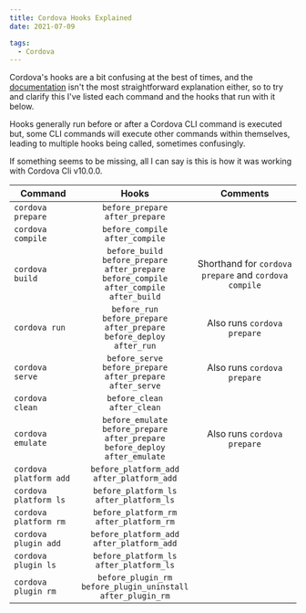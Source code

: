```yaml
---
title: Cordova Hooks Explained
date: 2021-07-09

tags:
  - Cordova
---
```


Cordova's hooks are a bit confusing at the best of times, and the [documentation](https://cordova.apache.org/docs/en/10.x/guide/appdev/hooks/) isn't the most straightforward explanation either, so to try and clarify this I've listed each command and the hooks that run with it below.

Hooks generally run before or after a Cordova CLI command is executed but, some CLI commands will execute other commands within themselves, leading to multiple hooks being called, sometimes confusingly.

If something seems to be missing, all I can say is this is how it was working with Cordova Cli v10.0.0.

| Command               |                                                            Hooks                                                             |                       Comments                        |
| --------------------- | :--------------------------------------------------------------------------------------------------------------------------: | :---------------------------------------------------: | 
| `cordova prepare`     |                                            `before_prepare` <br/> `after_prepare`                                            |                                                       |
| `cordova compile`     |                                            `before_compile` <br/> `after_compile`                                            |                                                       |
| `cordova build`       | `before_build` <br/> `before_prepare` <br/> `after_prepare` <br/> `before_compile` <br/> `after_compile` <br/> `after_build` | Shorthand for `cordova prepare` and `cordova compile` |
| `cordova run`         |              `before_run` <br/> `before_prepare` <br/> `after_prepare` <br/> `before_deploy` <br/> `after_run`               |              Also runs `cordova prepare`              |
| `cordova serve`       |                       `before_serve` <br/> `before_prepare` <br/> `after_prepare` <br/> `after_serve`                        |              Also runs `cordova prepare`              |
| `cordova clean`       |                                              `before_clean` <br/> `after_clean`                                              |                                                       |
| `cordova emulate`     |           `before_emulate` <br/> `before_prepare` <br/> `after_prepare` <br/> `before_deploy` <br/>`after_emulate`           |              Also runs `cordova prepare`              |     
| `cordova platform add`|                                        `before_platform_add` <br/> `after_platform_add`                                      |                                                       |
| `cordova platform ls` |                                        `before_platform_ls` <br/> `after_platform_ls`                                        |                                                       |
| `cordova platform rm` |                                        `before_platform_rm` <br/> `after_platform_rm`                                        |                                                       |
| `cordova plugin add`  |                                       `before_platform_add` <br/> `after_platform_add`                                       |                                                       |
| `cordova plugin ls`   |                                        `before_platform_ls` <br/> `after_platform_ls`                                        |                                                       |
| `cordova plugin rm`   |                          `before_plugin_rm` <br/> `before_plugin_uninstall` <br/> `after_plugin_rm`                          |                                                       |



<style>

.post-content table code {
  white-space: nowrap;
}
</style>
